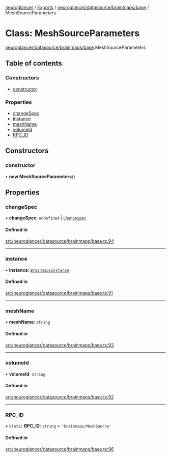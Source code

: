 [neuroglancer](../README.md) / [Exports](../modules.md) / [neuroglancer/datasource/brainmaps/base](../modules/neuroglancer_datasource_brainmaps_base.md) / MeshSourceParameters

# Class: MeshSourceParameters

[neuroglancer/datasource/brainmaps/base](../modules/neuroglancer_datasource_brainmaps_base.md).MeshSourceParameters

## Table of contents

### Constructors

- [constructor](neuroglancer_datasource_brainmaps_base.MeshSourceParameters.md#constructor)

### Properties

- [changeSpec](neuroglancer_datasource_brainmaps_base.MeshSourceParameters.md#changespec)
- [instance](neuroglancer_datasource_brainmaps_base.MeshSourceParameters.md#instance)
- [meshName](neuroglancer_datasource_brainmaps_base.MeshSourceParameters.md#meshname)
- [volumeId](neuroglancer_datasource_brainmaps_base.MeshSourceParameters.md#volumeid)
- [RPC\_ID](neuroglancer_datasource_brainmaps_base.MeshSourceParameters.md#rpc_id)

## Constructors

### constructor

• **new MeshSourceParameters**()

## Properties

### changeSpec

• **changeSpec**: `undefined` \| [`ChangeSpec`](neuroglancer_datasource_brainmaps_base.ChangeSpec.md)

#### Defined in

[src/neuroglancer/datasource/brainmaps/base.ts:94](https://github.com/ActiveBrainAtlas2/neuroglancer/blob/91617476/src/neuroglancer/datasource/brainmaps/base.ts#L94)

___

### instance

• **instance**: [`BrainmapsInstance`](../interfaces/neuroglancer_datasource_brainmaps_api.BrainmapsInstance.md)

#### Defined in

[src/neuroglancer/datasource/brainmaps/base.ts:91](https://github.com/ActiveBrainAtlas2/neuroglancer/blob/91617476/src/neuroglancer/datasource/brainmaps/base.ts#L91)

___

### meshName

• **meshName**: `string`

#### Defined in

[src/neuroglancer/datasource/brainmaps/base.ts:93](https://github.com/ActiveBrainAtlas2/neuroglancer/blob/91617476/src/neuroglancer/datasource/brainmaps/base.ts#L93)

___

### volumeId

• **volumeId**: `string`

#### Defined in

[src/neuroglancer/datasource/brainmaps/base.ts:92](https://github.com/ActiveBrainAtlas2/neuroglancer/blob/91617476/src/neuroglancer/datasource/brainmaps/base.ts#L92)

___

### RPC\_ID

▪ `Static` **RPC\_ID**: `string` = `'brainmaps/MeshSource'`

#### Defined in

[src/neuroglancer/datasource/brainmaps/base.ts:96](https://github.com/ActiveBrainAtlas2/neuroglancer/blob/91617476/src/neuroglancer/datasource/brainmaps/base.ts#L96)
